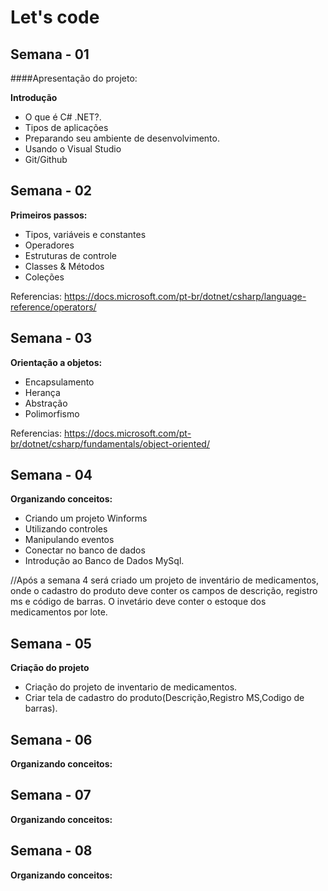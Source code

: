 # Let's code


## Semana - 01
####Apresentação do projeto:

**Introdução**
- O que é C# .NET?.
- Tipos de aplicações
- Preparando seu ambiente de desenvolvimento.
- Usando o Visual Studio
- Git/Github
## Semana - 02 
**Primeiros passos:**
- Tipos, variáveis e constantes
- Operadores
- Estruturas de controle
- Classes & Métodos
- Coleções

Referencias:
https://docs.microsoft.com/pt-br/dotnet/csharp/language-reference/operators/

## Semana - 03
**Orientação a objetos:**
- Encapsulamento
- Herança
- Abstração
- Polimorfismo

Referencias:
https://docs.microsoft.com/pt-br/dotnet/csharp/fundamentals/object-oriented/

## Semana - 04
**Organizando conceitos:**
- Criando um projeto Winforms
- Utilizando controles
- Manipulando eventos
- Conectar no banco de dados
- Introdução ao Banco de Dados MySql.

//Após a semana 4 será criado um projeto de inventário de medicamentos, onde o cadastro do produto deve conter os campos de descrição, registro ms e código de barras. O invetário deve conter o estoque dos medicamentos por lote.

## Semana - 05
**Criação do projeto**
- Criação do projeto de inventario de medicamentos.
- Criar tela de cadastro do produto(Descrição,Registro MS,Codigo de barras).


## Semana - 06
**Organizando conceitos:**




## Semana - 07
**Organizando conceitos:**


## Semana - 08
**Organizando conceitos:**



